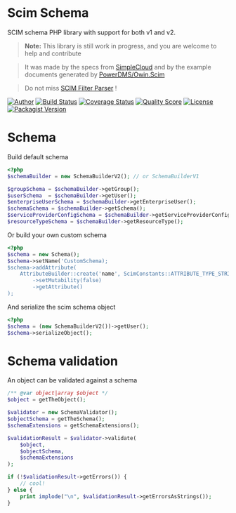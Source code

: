 # Scim Schema

SCIM schema PHP library with support for both v1 and v2.

> **Note:** This library is still work in progress, and you are welcome to help and contribute

> It was made by the specs from [SimpleCloud](http://www.simplecloud.info/) and by the example documents generated by
[PowerDMS/Owin.Scim](https://github.com/PowerDMS/Owin.Scim)

> Do not miss [SCIM Filter Parser](https://github.com/tmilos/scim-filter-parser) !

[![Author](http://img.shields.io/badge/author-@tmilos-blue.svg?style=flat-square)](https://twitter.com/tmilos77)
[![Build Status](https://travis-ci.org/tmilos/scim-schema.svg?branch=master)](https://travis-ci.org/tmilos/scim-schema)
[![Coverage Status](https://coveralls.io/repos/github/tmilos/scim-schema/badge.svg?branch=master)](https://coveralls.io/github/tmilos/scim-schema?branch=master)
[![Quality Score](https://img.shields.io/scrutinizer/g/tmilos/scim-schema.svg?style=flat-square)](https://scrutinizer-ci.com/g/tmilos/scim-schema)
[![License](https://img.shields.io/packagist/l/tmilos/scim-schema.svg)](https://packagist.org/packages/tmilos/scim-schema)
[![Packagist Version](https://img.shields.io/packagist/v/tmilos/scim-schema.svg?style=flat-square)](https://packagist.org/packages/tmilos/scim-schema)


# Schema

Build default schema

```php
<?php
$schemaBuilder = new SchemaBuilderV2(); // or SchemaBuilderV1

$groupSchema = $schemaBuilder->getGroup();
$userSchema  = $schemaBuilder->getUser();
$enterpriseUserSchema = $schemaBuilder->getEnterpriseUser();
$schemaSchema = $schemaBuilder->getSchema();
$serviceProviderConfigSchema = $schemaBuilder->getServiceProviderConfig();
$resourceTypeSchema = $schemaBuilder->getResourceType();
```

Or build your own custom schema

```php
<?php
$schema = new Schema();
$schema->setName('CustomSchema);
$schema->addAttribute(
    AttributeBuilder::create('name', ScimConstants::ATTRIBUTE_TYPE_STRING, 'Name of the object')
        ->setMutability(false)
        ->getAttribute()
);
```

And serialize the scim schema object

```php
<?php
$schema = (new SchemaBuilderV2())->getUser();
$schema->serializeObject();
```



# Schema validation

An object can be validated against a schema

```php
/** @var object|array $object */
$object = getTheObject();

$validator = new SchemaValidator();
$objectSchema = getTheSchema();
$schemaExtensions = getSchemaExtensions();

$validationResult = $validator->validate(
    $object,
    $objectSchema,
    $schemaExtensions
);

if (!$validationResult->getErrors()) {
    // cool!
} else {
    print implode("\n", $validationResult->getErrorsAsStrings());
}
```
